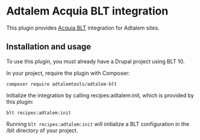 Adtalem Acquia BLT integration
====

This plugin provides [Acquia BLT](https://github.com/acquia/blt) integration for Adtalem sites.


## Installation and usage

To use this plugin, you must already have a Drupal project using BLT 10.

In your project, require the plugin with Composer:

`composer require adtalemtools/adtalem-blt`

Initialize the integration by calling recipes:adtalem:init, which is provided by this plugin:

`blt recipes:adtalem:init`

Running `blt recipes:adtalem:init` will initialize a BLT configuration in the /blt directory of your project.